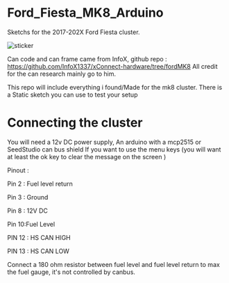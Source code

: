 # Ford_Fiesta_MK8_Arduino
Sketchs for the 2017-202X Ford Fiesta cluster.

![sticker](https://user-images.githubusercontent.com/50769444/213868594-2f3691b8-ee1e-498c-816d-09e9d7061a24.png)

Can code and can frame came from InfoX, github repo : https://github.com/InfoX1337/xConnect-hardware/tree/fordMK8
All credit for the can research mainly go to him.

This repo will include everything i found/Made for the mk8 cluster.
There is a Static sketch you can use to test your setup

# Connecting the cluster

You will need a 12v DC power supply, 
An arduino with a mcp2515 or SeedStudio can bus shield
If you want to use the menu keys (you will want at least the ok key to clear the message on the screen )

Pinout : 

Pin 2 : Fuel level return

Pin 3 : Ground

Pin 8 : 12V DC

Pin 10:Fuel Level

PIN 12 : HS CAN HIGH

PIN 13 : HS CAN LOW


Connect a 180 ohm resistor between fuel level and fuel level return to max the fuel gauge, it's not controlled by canbus.


